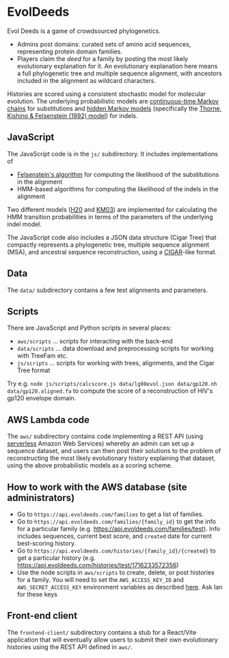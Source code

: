 # EvolDeeds

Evol Deeds is a game of crowdsourced phylogenetics.

- Admins post domains: curated sets of amino acid sequences, representing protein domain families.
- Players claim the _deed_ for a family by posting the most likely evolutionary explanation for it.
An evolutionary explanation here means a full phylogenetic tree and multiple sequence alignment, with ancestors included in the alignment as wildcard characters.

Histories are scored using a consistent stochastic model for molecular evolution.
The underlying probabilistic models are
[continuous-time Markov chains](https://en.wikipedia.org/wiki/Continuous-time_Markov_chain) for substitutions and
[hidden Markov models](https://web.stanford.edu/class/cs262/archives/notes/lecture8.pdf)
(specifically the [Thorne, Kishino & Felsenstein (1992) model](https://pubmed.ncbi.nlm.nih.gov/1556741/)) for indels.


## JavaScript

The JavaScript code is in the `js/` subdirectory.
It includes implementations of

- [Felsenstein's algorithm](https://en.wikipedia.org/wiki/Felsenstein%27s_tree-pruning_algorithm) for computing the likelihood of the substitutions in the alignment
- HMM-based algorithms for computing the likelihood of the indels in the alignment

Two different models ([H20](https://academic.oup.com/genetics/article/216/4/1187/6065876) and [KM03](https://pubmed.ncbi.nlm.nih.gov/14529629/)) are implemented for calculating the HMM transition probabilities in terms of the parameters of the underlying indel model.

The JavaScript code also includes a JSON data structure (Cigar Tree) that compactly represents a phylogenetic tree, multiple sequence alignment (MSA), and ancestral sequence reconstruction, using a [CIGAR](https://jef.works/blog/2017/03/28/CIGAR-strings-for-dummies/)-like format.

## Data

The `data/` subdirectory contains a few test alignments and parameters.

## Scripts

There are JavaScript and Python scripts in several places:
- `aws/scripts` ... scripts for interacting with the back-end
- `data/scripts` ... data download and preprocessing scripts for working with TreeFam etc.
- `js/scripts` ... scripts for working with trees, alignments, and the Cigar Tree format

Try e.g. `node js/scripts/calcscore.js data/lg08evol.json data/gp120.nh data/gp120.aligned.fa` to compute the score of a reconstruction of HIV's gp120 envelope domain.

## AWS Lambda code

The `aws/` subdirectory contains code implementing a REST API
(using [serverless](https://www.cloudflare.com/learning/serverless/) Amazon Web Services) whereby an admin can set up a sequence dataset,
and users can then post their solutions to the problem of reconstructing the
most likely evolutionary history explaining that dataset,
using the above probabilistic models as a scoring scheme.

## How to work with the AWS database (site administrators)

- Go to `https://api.evoldeeds.com/families` to get a list of families.
- Go to `https://api.evoldeeds.com/families/{family_id}` to get the info for a particular family (e.g. https://api.evoldeeds.com/families/test). Info includes sequences, current best score, and `created` date for current best-scoring history.
- Go to `https://api.evoldeeds.com/histories/{family_id}/{created}` to get a particular history (e.g. https://api.evoldeeds.com/histories/test/1716233572356)
- Use the node scripts in `aws/scripts` to create, delete, or post histories for a family. You will need to set the `AWS_ACCESS_KEY_ID` and `AWS_SECRET_ACCESS_KEY` environment variables as described [here](https://docs.aws.amazon.com/cli/v1/userguide/cli-configure-envvars.html). Ask Ian for these keys


## Front-end client

The `frontend-client/` subdirectory contains a stub for a React/Vite
application that will eventually allow users to submit their own
evolutionary histories using the REST API defined in `aws/`.